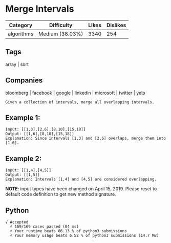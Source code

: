 # Merge Intervals
|Category|Difficulty|Likes|Dislikes|
|-|-|-|-|
|algorithms|Medium (38.03%)|3340|254|

## Tags
array | sort

## Companies
bloomberg | facebook | google | linkedin | microsoft | twitter | yelp
```
Given a collection of intervals, merge all overlapping intervals.
```
## Example 1:
```
Input: [[1,3],[2,6],[8,10],[15,18]]
Output: [[1,6],[8,10],[15,18]]
Explanation: Since intervals [1,3] and [2,6] overlaps, merge them into [1,6].
```
## Example 2:
```
Input: [[1,4],[4,5]]
Output: [[1,5]]
Explanation: Intervals [1,4] and [4,5] are considered overlapping.
```
**NOTE**: input types have been changed on April 15, 2019. Please reset to default code definition to get new method signature.

## Python
```
√ Accepted
  √ 169/169 cases passed (84 ms)
  √ Your runtime beats 86.13 % of python3 submissions
  √ Your memory usage beats 6.52 % of python3 submissions (14.7 MB)
```